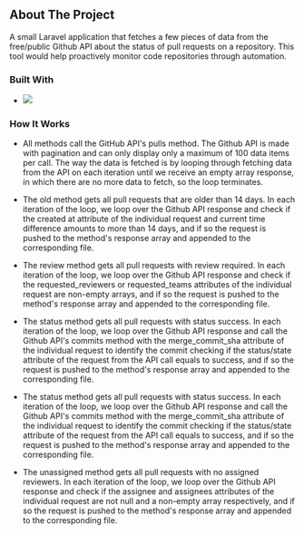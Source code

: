 ## About The Project

A small Laravel application that fetches a few pieces of data from the free/public Github API about the status of pull requests on a repository. This tool would help  proactively monitor code repositories through automation.

### Built With

- <a href="https://www.laravel.com/"> <img src="https://img.shields.io/badge/Laravel-FF2D20?style=for-the-badge&logo=laravel&logoColor=white"/> </a>

### How It Works

- All methods call the GitHub API's pulls method. The Github API is made with pagination and can only display only a maximum of 100 data items per call. The way the data is fetched is by looping through fetching data from the API on each iteration until we receive an empty array response, in which there are no more data to fetch, so the loop terminates.

- The old method gets all pull requests that are older than 14 days. In each iteration of the loop, we loop over the Github API response and check if the created at attribute of the individual request and current time difference amounts to more than 14 days, and if so the request is pushed to the method's response array and appended to the corresponding file.

- The review method gets all pull requests with review required. In each iteration of the loop, we loop over the Github API response and check if the requested_reviewers or requested_teams attributes of the individual request are non-empty arrays, and if so the request is pushed to the method's response array and appended to the corresponding file.

- The status method gets all pull requests with status success. In each iteration of the loop, we loop over the Github API response and call the Github API's commits method with the merge_commit_sha attribute of the individual request to identify the commit checking if the status/state attribute of the request from the API call equals to success, and if so the request is pushed to the method's response array and appended to the corresponding file.

- The status method gets all pull requests with status success. In each iteration of the loop, we loop over the Github API response and call the Github API's commits method with the merge_commit_sha attribute of the individual request to identify the commit checking if the status/state attribute of the request from the API call equals to success, and if so the request is pushed to the method's response array and appended to the corresponding file.

- The unassigned method gets all pull requests with no assigned reviewers. In each iteration of the loop, we loop over the Github API response and check if the assignee and assignees attributes of the individual request are not null and a non-empty array respectively, and if so the request is pushed to the method's response array and appended to the corresponding file.
